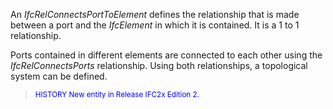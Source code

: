 ﻿An _IfcRelConnectsPortToElement_ defines the relationship that is made between a port and the _IfcElement_ in which it is contained. It is a 1 to 1 relationship.

Ports contained in different elements are connected to each other using the _IfcRelConnectsPorts_ relationship. Using both relationships, a topological system can be defined.

> <small><font color="#0000FF">HISTORY New entity in
        Release IFC2x Edition 2.</font></small>
>